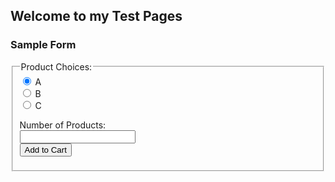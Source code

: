 ## Welcome to my Test Pages

### Sample Form

<form>
  <fieldset>
    <legend>Product Choices:</legend>
  <input type="radio" name="product" value="A" checked> A<br>
  <input type="radio" name="product" value="B"> B<br>
  <input type="radio" name="product" value="C"> C<br>
  
  Number of Products:<br> 
  <input type="text" name="num"><br>
  <input type="submit" value="Add to Cart">
  </fieldset>
</form>
